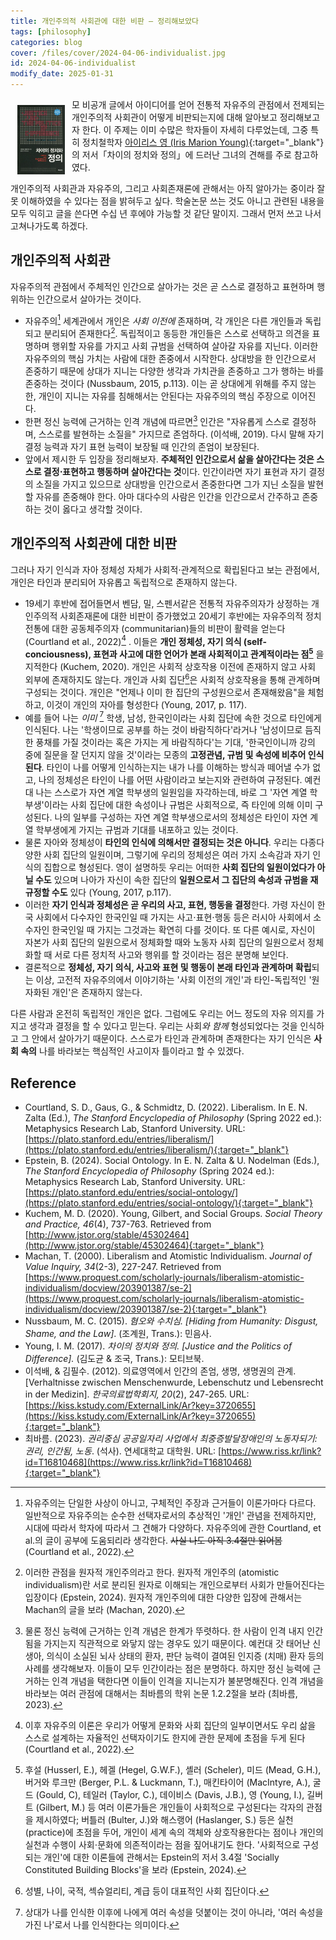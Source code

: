 ```yaml
---
title: 개인주의적 사회관에 대한 비판 — 정리해보았다
tags: [philosophy]
categories: blog
cover: /files/cover/2024-04-06-individualist.jpg
id: 2024-04-06-individualist
modify_date: 2025-01-31
---
```

<style>
img{
    float: left;
    margin: 0.8em;
}
    </style>

<p align="left">
  			<img src="/files/img/Young_pol_diff.jpg" width="15%">
</p>

모 비공개 글에서 아이디어를 얻어 전통적 자유주의 관점에서 전제되는 개인주의적 사회관이 어떻게 비판되는지에 대해 알아보고 정리해보고자 한다. 이 주제는 이미 수많은 학자들이 자세히 다루었는데, 그중 특히 정치철학자 [아이리스 영 (Iris Marion Young)](https://en.wikipedia.org/wiki/Iris_Marion_Young){:target="_blank"}의 저서「차이의 정치와 정의」에 드러난 그녀의 견해를 주로 참고하였다. <!--more-->

개인주의적 사회관과 자유주의, 그리고 사회존재론에 관해서는 아직 알아가는 중이라 잘못 이해하였을 수 있다는 점을 밝혀두고 싶다. 학술논문 쓰는 것도 아니고 관련된 내용을 모두 익히고 글을 쓴다면 수십 년 후에야 가능할 것 같단 말이지. 그래서 먼저 쓰고 나서 고쳐나가도록 하겠다.

## 개인주의적 사회관
자유주의적 관점에서 주체적인 인간으로 살아가는 것은 곧 스스로 결정하고 표현하며 행위하는 인간으로서 살아가는 것이다. 
- 자유주의[^1] 세계관에서 개인은 *사회 이전에*  존재하며, 각 개인은 다른 개인들과 독립되고 분리되어 존재한다[^2]. 독립적이고 동등한 개인들은 스스로 선택하고 의견을 표명하며 행위할 자유를 가지고 사회 규범을 선택하여 살아갈 자유를 지닌다. 이러한 자유주의의 핵심 가치는 사람에 대한 존중에서 시작한다. 상대방을 한 인간으로서 존중하기 때문에 상대가 지니는 다양한 생각과 가치관을 존중하고 그가 행하는 바를 존중하는 것이다 (Nussbaum, 2015, p.113).  이는 곧 상대에게 위해를 주지 않는 한, 개인이 지니는 자유를 침해해서는 안된다는 자유주의의 핵심 주장으로 이어진다. 
- 한편 정신 능력에 근거하는 인격 개념에 따르면[^3] 인간은 "자유롭게 스스로 결정하며, 스스로를 발현하는 소질을" 가지므로 존엄하다. (이석배, 2019).  다시 말해 자기 결정 능력과 자기 표현 능력이 보장될 때 인간의 존엄이 보장된다.
- 앞에서 제시한 두 입장을 정리해보자. **주체적인 인간으로서 삶을 살아간다는 것은 스스로 결정⋅표현하고 행동하며 살아간다는 것**이다. 인간이라면 자기 표현과 자기 결정의 소질을 가지고 있으므로 상대방을 인간으로서 존중한다면 그가 지닌 소질을 발현할 자유를 존중해야 한다. 아마 대다수의 사람은 인간을 인간으로서 간주하고 존중하는 것이 옳다고 생각할 것이다.

## 개인주의적 사회관에 대한 비판
그러나 자기 인식과 자아 정체성 자체가 사회적⋅관계적으로 확립된다고 보는 관점에서, 개인은 타인과 분리되어 자유롭고 독립적으로 존재하지 않는다.
- 19세기 후반에 접어들면서 벤담, 밀, 스펜서같은 전통적 자유주의자가 상정하는 개인주의적 사회존재론에 대한 비판이 증가했었고 20세기 후반에는 자유주의적 정치 전통에 대한 공동체주의자 (communitarian)들의 비판이 활력을 얻는다 (Courtland et al., 2022)[^4] . 이들은 **개인 정체성, 자기 의식 (self-conciousness), 표현과 사고에 대한 언어가 본래 사회적이고 관계적이라는 점[^5]** 을 지적한다 (Kuchem, 2020). 개인은 사회적 상호작용 이전에 존재하지 않고 사회 외부에 존재하지도 않는다. 개인과 사회 집단[^6]은 사회적 상호작용을 통해 관계하며 구성되는 것이다. 개인은 "언제나 이미 한 집단의 구성원으로서 존재해왔음"을 체험하고, 이것이 개인의 자아를 형성한다 (Young, 2017, p. 117).
- 예를 들어 나는 *이미* [^7] 학생, 남성, 한국인이라는 사회 집단에 속한 것으로 타인에게 인식된다. 나는 '학생이므로 공부를 하는 것이 바람직하다'라거나 '남성이므로 듬직한 풍채를 가질 것이라는 혹은 가지는 게 바람직하다'는 기대, '한국인이니까 강의 중에 질문을 잘 던지지 않을 것'이라는 모종의 **고정관념, 규범 및 속성에 비추어 인식된다**. 타인이 나를 어떻게 인식하는지는 내가 나를 이해하는 방식과 떼어낼 수가 없고, 나의 정체성은 타인이 나를 어떤 사람이라고 보는지와 관련하여 규정된다. 예컨대 나는 스스로가 자연 계열 학부생의 일원임을 자각하는데, 바로 그 '자연 계열 학부생'이라는 사회 집단에 대한 속성이나 규범은 사회적으로, 즉 타인에 의해 이미 구성된다. 나의 일부를 구성하는 자연 계열 학부생으로서의 정체성은 타인이 자연 계열 학부생에게 가지는 규범과 기대를 내포하고 있는 것이다. 
- 물론 자아와 정체성이 **타인의 인식에 의해서만 결정되는 것은 아니다**. 우리는 다종다양한 사회 집단의 일원이며, 그렇기에 우리의 정체성은 여러 가지 소속감과 자기 인식의 집합으로 형성된다. 영이 설명하듯 우리는 어떠한 **사회 집단의 일원이었다가 아닐 수도** 있으며 나아가 자신이 속한 집단의 **일원으로서 그 집단의 속성과 규범을 재규정할 수도** 있다 (Young, 2017, p.117). 
- 이러한 **자기 인식과 정체성은 곧 우리의 사고, 표현, 행동을 결정**한다. 가령 자신이 한국 사회에서 다수자인 한국인일 때 가지는 사고⋅표현⋅행동 등은 러시아 사회에서 소수자인 한국인일 때 가지는 그것과는 확연히 다를 것이다. 또 다른 예시로, 자신이 자본가 사회 집단의 일원으로서 정체화할 때와 노동자 사회 집단의 일원으로서 정체화할 때 서로 다른 정치적 사고와 행위를 할 것이라는 점은 분명해 보인다.
- 결론적으로 **정체성, 자기 의식, 사고와 표현 및 행동이 본래 타인과 관계하며 확립**되는 이상, 고전적 자유주의에서 이야기하는 '사회 이전의 개인'과 타인-독립적인 '원자화된 개인'은 존재하지 않는다.

다른 사람과 온전히 독립적인 개인은 없다. 그럼에도 우리는 어느 정도의 자유 의지를 가지고 생각과 결정을 할 수 있다고 믿는다. 우리는 사회*와 함께*  형성되었다는 것을 인식하고 그 안에서 살아가기 때문이다. 스스로가 타인과 관계하며 존재한다는 자기 인식은 **사회 속의** 나를 바라보는 핵심적인 사고이자 틀이라고 할 수 있겠다. 

[^1]: 자유주의는 단일한 사상이 아니고, 구체적인 주장과 근거들이 이론가마다 다르다. 일반적으로 자유주의는 순수한 선택자로서의 추상적인 '개인' 관념을 전제하지만, 시대에 따라서 학자에 따라서 그 견해가 다양하다. 자유주의에 관한 Courtland, et al.의 글이 공부에 도움되리라 생각한다. ~~사실 나도 아직 3.4절만 읽어봄~~ (Courtland et al., 2022).

[^2]: 이러한 관점을 원자적 개인주의라고 한다. 원자적 개인주의 (atomistic individualism)란 서로 분리된 원자로 이해되는 개인으로부터 사회가 만들어진다는 입장이다 (Epstein, 2024). 원자적 개인주의에 대한 다양한 입장에 관해서는 Machan의 글을 보라 (Machan, 2020).

[^3]: 물론 정신 능력에 근거하는 인격 개념은 한계가 뚜렷하다. 한 사람이 인격 내지 인간됨을 가지는지 직관적으로 와닿지 않는 경우도 있기 때문이다. 예컨대 갓 태어난 신생아, 의식이 소실된 뇌사 상태의 환자, 판단 능력이 결여된 인지증 (치매) 환자 등의 사례를 생각해보자. 이들이 모두 인간이라는 점은 분명하다. 하지만 정신 능력에 근거하는 인격 개념을 택한다면 이들이 인격을 지니는지가 불분명해진다. 인격 개념을 바라보는 여러 관점에 대해서는 최바름의 학위 논문 1.2.2절을 보라 (최바름, 2023).

[^4]: 이후 자유주의 이론은 우리가 어떻게 문화와 사회 집단의 일부이면서도 우리 삶을 스스로 설계하는 자율적인 선택자이기도 한지에 관한 문제에 초점을 두게 된다 (Courtland et al., 2022).

[^5]: 후설 (Husserl, E.), 헤겔 (Hegel, G.W.F.), 셸러 (Scheler), 미드 (Mead, G.H.), 버거와 루크만 (Berger, P.L. & Luckmann, T.), 매킨타이어 (MacIntyre, A.), 굴드 (Gould, C), 테일러 (Taylor, C.), 데이비스 (Davis, J.B.), 영 (Young, I.), 길버트 (Gilbert, M.) 등 여러 이론가들은 개인들이 사회적으로 구성된다는 각자의 관점을 제시하였다; 버틀러 (Bulter, J.)와 해스랭어 (Haslanger, S.) 등은 실천 (practice)에 초점을 두어, 개인이 세계 속의 객체와 상호작용한다는 점이나 개인의 실천과 수행이 사회⋅문화에 의존적이라는 점을 짚어내기도 한다. '사회적으로 구성되는 개인'에 대한 이론들에 관해서는 Epstein의 저서 3.4절 'Socially Constituted Building Blocks'을 보라 (Epstein, 2024).

[^6]: 성별, 나이, 국적, 섹슈얼리티, 계급 등이 대표적인 사회 집단이다.

[^7]: 상대가 나를 인식한 이후에 나에게 여러 속성을 덧붙이는 것이 아니라, '여러 속성을 가진 나'로서 나를 인식한다는 의미이다.


## Reference
- Courtland, S. D., Gaus, G., & Schmidtz, D. (2022). Liberalism. In E. N. Zalta (Ed.), *The Stanford Encyclopedia of Philosophy* (Spring 2022 ed.): Metaphysics Research Lab, Stanford University. URL: [https://plato.stanford.edu/entries/liberalism/](https://plato.stanford.edu/entries/liberalism/){:target="_blank"}
- Epstein, B. (2024). Social Ontology. In E. N. Zalta & U. Nodelman (Eds.), *The Stanford Encyclopedia of Philosophy* (Spring 2024 ed.): Metaphysics Research Lab, Stanford University. URL: [https://plato.stanford.edu/entries/social-ontology/](https://plato.stanford.edu/entries/social-ontology/){:target="_blank"}
- Kuchem, M. D. (2020). Young, Gilbert, and Social Groups. *Social Theory and Practice, 46*(4), 737-763. Retrieved from [http://www.jstor.org/stable/45302464](http://www.jstor.org/stable/45302464){:target="_blank"}
- Machan, T. (2000). Liberalism and Atomistic Individualism. *Journal of Value Inquiry, 34*(2-3), 227-247. Retrieved from [https://www.proquest.com/scholarly-journals/liberalism-atomistic-individualism/docview/203901387/se-2](https://www.proquest.com/scholarly-journals/liberalism-atomistic-individualism/docview/203901387/se-2){:target="_blank"}
- Nussbaum, M. C. (2015). *혐오와 수치심. [Hiding from Humanity: Disgust, Shame, and the Law]*. (조계원, Trans.): 민음사.
- Young, I. M. (2017). *차이의 정치와 정의. [Justice and the Politics of Difference].* (김도균 & 조국, Trans.): 모티브북.
- 이석배, & 김필수. (2012). 의료영역에서 인간의 존엄, 생명, 생명권의 관계. [Verhaltnisse zwischen Menschenwurde, Lebenschutz und Lebensrecht in der Medizin]. *한국의료법학회지, 20*(2), 247-265. URL: [https://kiss.kstudy.com/ExternalLink/Ar?key=3720655](https://kiss.kstudy.com/ExternalLink/Ar?key=3720655){:target="_blank"}
- 최바름. (2023). *권리중심 공공일자리 사업에서 최중증발달장애인의 노동자되기: 권리, 인간됨, 노동*. (석사). 연세대학교 대학원. URL: [https://www.riss.kr/link?id=T16810468](https://www.riss.kr/link?id=T16810468){:target="_blank"}